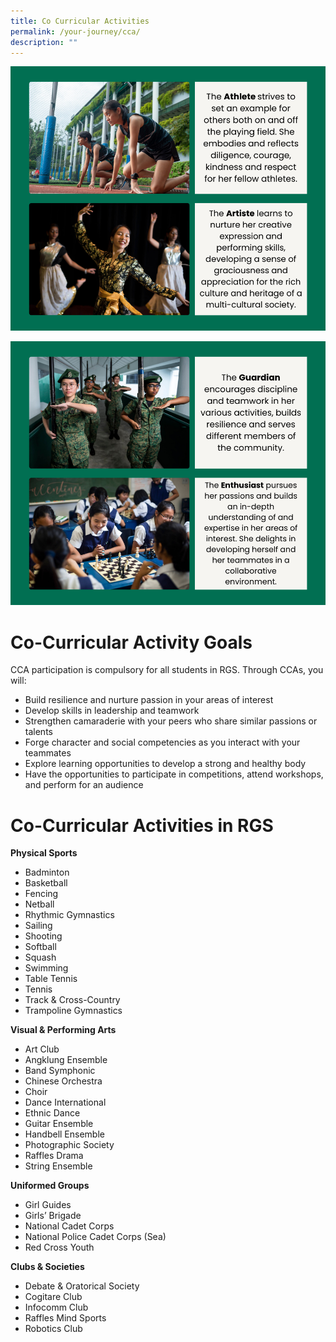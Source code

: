 ```yaml
---
title: Co Curricular Activities
permalink: /your-journey/cca/
description: ""
---
```

![](/images/co%20curricular%20activities1.png)

![](/images/co%20curricular%20activities2.png)

# Co-Curricular Activity Goals
CCA participation is compulsory for all students in RGS. Through CCAs, you will:  
  

*   Build resilience and nurture passion in your areas of interest
*   Develop skills in leadership and teamwork
*   Strengthen camaraderie with your peers who share similar passions or talents
*   Forge character and social competencies as you interact with your teammates
*   Explore learning opportunities to develop a strong and healthy body
*   Have the opportunities to participate in competitions, attend workshops, and perform for an audience

# Co-Curricular Activities in RGS

**Physical Sports**

* Badminton
* Basketball
* Fencing
* Netball
* Rhythmic Gymnastics  
* Sailing
* Shooting
* Softball
* Squash
* Swimming
* Table Tennis
* Tennis
* Track & Cross-Country
* Trampoline Gymnastics

**Visual & Performing Arts**

* Art Club
* Angklung Ensemble
* Band Symphonic
* Chinese Orchestra
* Choir
* Dance International
* Ethnic Dance
* Guitar Ensemble
* Handbell Ensemble
* Photographic Society
* Raffles Drama
* String Ensemble

**Uniformed Groups**

* Girl Guides
* Girls’ Brigade
* National Cadet Corps
* National Police Cadet Corps (Sea)
* Red Cross Youth

**Clubs & Societies**

* Debate & Oratorical Society
* Cogitare Club
* Infocomm Club
* Raffles Mind Sports
* Robotics Club